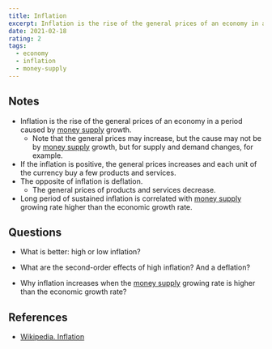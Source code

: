 ```yaml
---
title: Inflation
excerpt: Inflation is the rise of the general prices of an economy in a period of time caused by money supply growth.
date: 2021-02-18
rating: 2
tags:
  - economy
  - inflation
  - money-supply
---
```


## Notes

- Inflation is the rise of the general prices of an economy in a period caused by [money supply](/zettelkasten/money-supply) growth.
  - Note that the general prices may increase, but the cause may not be by [money supply](/zettelkasten/money-supply) growth, but for supply and demand changes, for example.
- If the inflation is positive, the general prices increases and each unit of the currency buy a few products and services.
- The opposite of inflation is deflation.
  - The general prices of products and services decrease.
- Long period of sustained inflation is correlated with [money supply](/zettelkasten/money-supply) growing rate higher than the economic growth rate.

## Questions

- What is better: high or low inflation?

- What are the second-order effects of high inflation? And a deflation?

- Why inflation increases when the [money supply](/zettelkasten/money-supply) growing rate is higher than the economic growth rate?

## References

- [Wikipedia. Inflation](https://en.wikipedia.org/wiki/Inflation)
